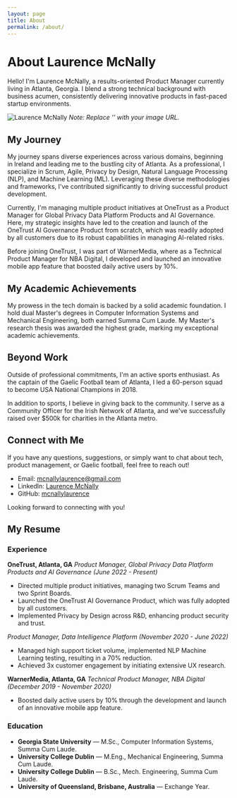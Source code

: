 ```yaml
---
layout: page
title: About
permalink: /about/
---
```


# About Laurence McNally

Hello! I'm Laurence McNally, a results-oriented Product Manager currently living in Atlanta, Georgia. I blend a strong technical background with business acumen, consistently delivering innovative products in fast-paced startup environments. 

![Laurence McNally](<your-image-link-here>) _Note: Replace '<your-image-link-here>' with your image URL._

## My Journey

My journey spans diverse experiences across various domains, beginning in Ireland and leading me to the bustling city of Atlanta. As a professional, I specialize in Scrum, Agile, Privacy by Design, Natural Language Processing (NLP), and Machine Learning (ML). Leveraging these diverse methodologies and frameworks, I've contributed significantly to driving successful product development.

Currently, I'm managing multiple product initiatives at OneTrust as a Product Manager for Global Privacy Data Platform Products and AI Governance. Here, my strategic insights have led to the creation and launch of the OneTrust AI Governance Product from scratch, which was readily adopted by all customers due to its robust capabilities in managing AI-related risks.

Before joining OneTrust, I was part of WarnerMedia, where as a Technical Product Manager for NBA Digital, I developed and launched an innovative mobile app feature that boosted daily active users by 10%.

## My Academic Achievements

My prowess in the tech domain is backed by a solid academic foundation. I hold dual Master's degrees in Computer Information Systems and Mechanical Engineering, both earned Summa Cum Laude. My Master's research thesis was awarded the highest grade, marking my exceptional academic achievements.

## Beyond Work

Outside of professional commitments, I'm an active sports enthusiast. As the captain of the Gaelic Football team of Atlanta, I led a 60-person squad to become USA National Champions in 2018.

In addition to sports, I believe in giving back to the community. I serve as a Community Officer for the Irish Network of Atlanta, and we've successfully raised over $500k for charities in the Atlanta metro.

## Connect with Me

If you have any questions, suggestions, or simply want to chat about tech, product management, or Gaelic football, feel free to reach out!

- Email: [mcnallylaurence@gmail.com](mailto:mcnallylaurence@gmail.com)
- LinkedIn: [Laurence McNally](https://www.linkedin.com/in/laurencemcnally)
- GitHub: [mcnallylaurence](https://github.com/mcnallylaurence)

Looking forward to connecting with you!

## My Resume

### Experience

**OneTrust, Atlanta, GA**
_Product Manager, Global Privacy Data Platform Products and AI Governance (June 2022 - Present)_
- Directed multiple product initiatives, managing two Scrum Teams and two Sprint Boards.
- Launched the OneTrust AI Governance Product, which was fully adopted by all customers.
- Implemented Privacy by Design across R&D, enhancing product security and trust.

_Product Manager, Data Intelligence Platform (November 2020 - June 2022)_
- Managed high support ticket volume, implemented NLP Machine Learning testing, resulting in a 70% reduction.
- Achieved 3x customer engagement by initiating extensive UX research.

**WarnerMedia, Atlanta, GA**
_Technical Product Manager, NBA Digital (December 2019 - November 2020)_
- Boosted daily active users by 10% through the development and launch of an innovative mobile app feature.

### Education

- **Georgia State University** — M.Sc., Computer Information Systems, Summa Cum Laude.
- **University College Dublin** — M.Eng., Mechanical Engineering, Summa Cum Laude.
- **University College Dublin** — B.Sc., Mech. Engineering, Summa Cum Laude.
- **University of Queensland, Brisbane, Australia** — Exchange Year.

